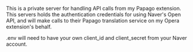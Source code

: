 This is a private server for handling API calls from my Papago extension. This servers holds the authentication credentials for using Naver's Open API, and will make calls to their Papago translation service on my Opera extension's behalf.

.env will need to have your own client_id and client_secret from your Naver account.
